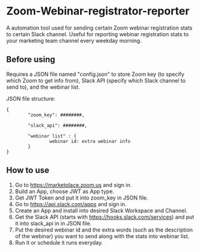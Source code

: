 # Zoom-Webinar-registrator-reporter

A automation tool used for sending certain Zoom webinar registration stats to certain Slack channel. Useful for reporting webinar registration stats to your marketing team channel every weekday morning.

## Before using

Requires a JSON file named "config.json" to store Zoom key (to specify which Zoom to get info from), Slack API (specify which Slack channel to send to), and the webinar list.

JSON file structure:

```
{
        "zoom_key": ########, 
        
        "slack_api": ########,

        "webinar list" : {
                webinar id: extra webinar info
        }
}
```

## How to use
1. Go to https://marketplace.zoom.us and sign in.
2. Build an App, choose JWT as App type.
3. Get JWT Token and put it into zoom_key in JSON file.
4. Go to https://api.slack.com/apps and sign in.
5. Create an App and install into desired Slack Workspace and Channel.
6. Get the Slack API (starts with https://hooks.slack.com/services) and put it into slack_api in in JSON file.
7. Put the desired webinar id and the extra words (such as the description of the webinar) you want to send along with the stats into webinar list.
8. Run it or schedule it runs everyday.
